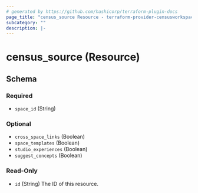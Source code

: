 ```yaml
---
# generated by https://github.com/hashicorp/terraform-plugin-docs
page_title: "census_source Resource - terraform-provider-censusworkspace"
subcategory: ""
description: |-
---
```


# census_source (Resource)

<!-- schema generated by tfplugindocs -->

## Schema

### Required

- `space_id` (String)

### Optional

- `cross_space_links` (Boolean)
- `space_templates` (Boolean)
- `studio_experiences` (Boolean)
- `suggest_concepts` (Boolean)

### Read-Only

- `id` (String) The ID of this resource.
